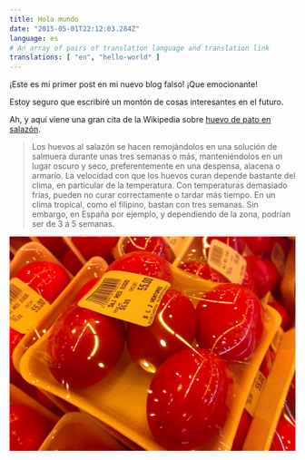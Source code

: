 ```yaml
---
title: Hola mundo
date: "2015-05-01T22:12:03.284Z"
language: es
# An array of pairs of translation language and translation link
translations: [ "en", "hello-world" ]
---
```


¡Este es mi primer post en mi nuevo blog falso! ¡Que emocionante!

Estoy seguro que escribiré un montón de cosas interesantes en el futuro.

Ah, y aquí viene una gran cita de la Wikipedia sobre
[huevo de pato en salazón](https://es.wikipedia.org/wiki/Huevo_de_pato_en_salaz%C3%B3n).

> Los huevos al salazón se hacen remojándolos en una solución de salmuera
> durante unas tres semanas o más, manteniéndolos en un lugar oscuro y seco,
> preferentemente en una despensa, alacena o armario. La velocidad con que los
> huevos curan depende bastante del clima, en particular de la temperatura. Con
> temperaturas demasiado frías, pueden no curar correctamente o tardar más
> tiempo. En un clima tropical, como el filipino, bastan con tres semanas. Sin
> embargo, en España por ejemplo, y dependiendo de la zona, podrían ser de 3 á 5
> semanas.

![Huevo de pato en salazón](../../hello-world/salty_egg.jpg)
